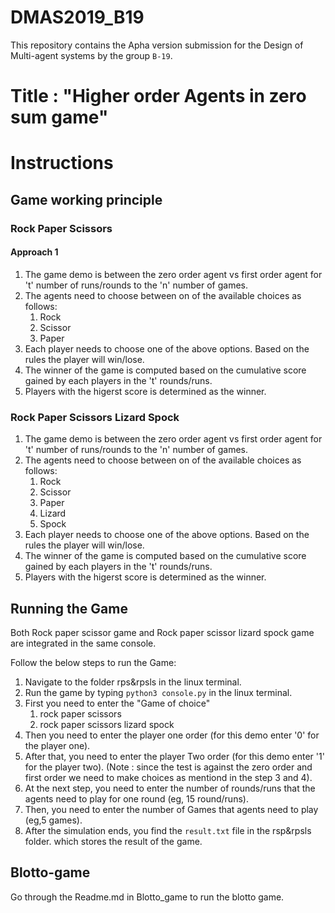 # DMAS2019_B19
This repository contains the Apha version submission for the Design of Multi-agent systems by the group ``B-19``. 

# Title : "Higher order Agents in zero sum game"

# Instructions 
## Game working principle
### Rock Paper Scissors
#### Approach 1
1. The game demo is between the zero order agent vs first order agent for 't' number of runs/rounds to the 'n' number of games.
2. The agents need to choose between on of the available choices as follows:         
    1. Rock 
    2. Scissor 
    3. Paper 
3. Each player needs to choose one of the above options. Based on the rules the player will win/lose.
4. The winner of the game is computed based on the cumulative score gained by each players in the 't' rounds/runs.
5. Players with the higerst score is determined as the winner.

### Rock Paper Scissors Lizard Spock
1. The game demo is between the zero order agent vs first order agent for 't' number of runs/rounds to the 'n' number of games.
2. The agents need to choose between on of the available choices as follows:         
    1. Rock 
    2. Scissor 
    3. Paper 
    4. Lizard 
    5. Spock
3. Each player needs to choose one of the above options. Based on the rules the player will win/lose.
4. The winner of the game is computed based on the cumulative score gained by each players in the 't' rounds/runs.
5. Players with the higerst score is determined as the winner.

## Running the Game
Both Rock paper scissor game and Rock paper scissor lizard spock game are integrated in the same console.

Follow the below steps to run the Game:

1. Navigate to the folder rps&rpsls in the linux terminal.
2. Run the game by typing ```python3 console.py``` in the linux terminal.
3. First you need to enter the "Game of choice"
    1. rock paper scissors
    2. rock paper scissors lizard spock
4. Then you need to enter the player one order (for this demo enter '0' for the player one).
5. After that, you need to enter the player Two order (for this demo enter '1' for the player two).
(Note : since the test is against the zero order and first order we need to make choices as mentiond in the step 3 and 4).
6. At the next step, you need to enter the number of rounds/runs that the agents need to play for one round (eg, 15 round/runs).
7. Then, you need to enter the number of Games that agents need to play (eg,5 games).
8. After the simulation ends, you find the ``result.txt`` file in the rsp&rpsls folder. which stores the result of the game.


## Blotto-game 
Go through the Readme.md in Blotto_game to run the blotto game. 

